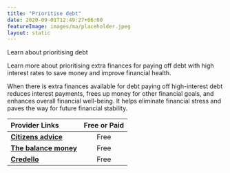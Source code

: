 ```yaml
---
title: "Prioritise debt"
date: 2020-09-01T12:49:27+06:00
featureImage: images/ma/placeholder.jpeg
layout: static
---
```


Learn about prioritising debt

Learn more about prioritising extra finances for paying off debt with high interest rates to save money and improve financial health.

When there is extra finances available for debt paying off high-interest debt reduces interest payments, frees up money for other financial goals, and enhances overall financial well-being. It helps eliminate financial stress and paves the way for future financial stability.

| Provider Links      | Free or Paid  |  
| :-----------          | :--------------:      |  
| [**Citizens advice**](https://www.citizensadvice.org.uk/debt-and-money/debt-solutions/debt-management-plans/getting-a-debt-management-plan/) | Free | 
| [**The balance money**](https://www.thebalancemoney.com/pay-high-interest-cards-960825) | Free  | 
| [**Credello**](https://www.credello.com/debt/should-you-pay-off-high-interest-debt-first/) | Free  | 
  

<br/><br/>






